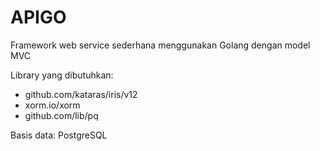 # APIGO
Framework web service sederhana menggunakan Golang dengan model MVC

Library yang dibutuhkan:
- github.com/kataras/iris/v12
- xorm.io/xorm
- github.com/lib/pq

Basis data: PostgreSQL
